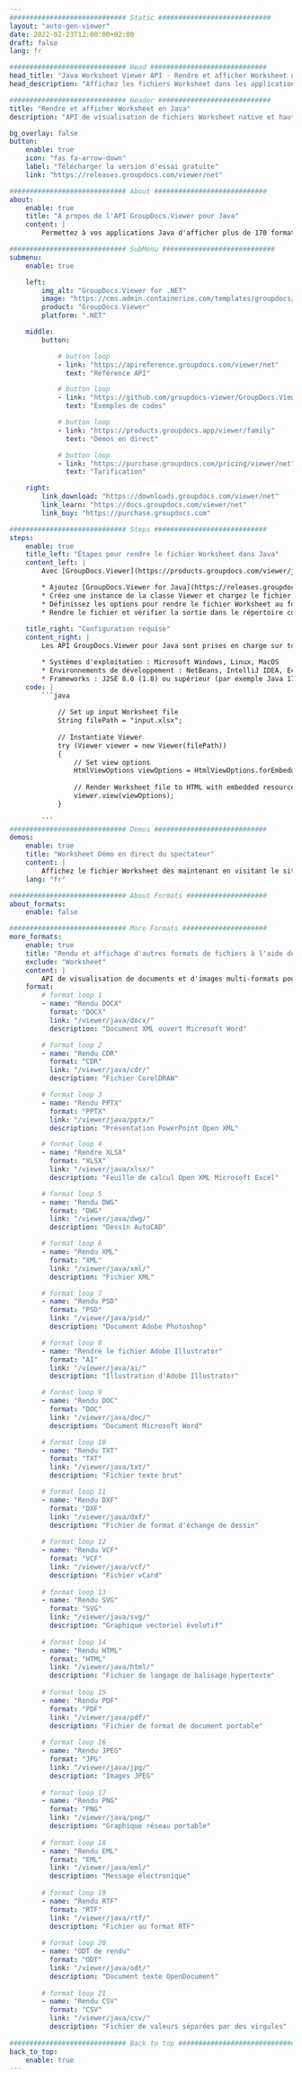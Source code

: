 ```yaml
---
############################# Static ############################
layout: "auto-gen-viewer"
date: 2022-02-23T12:00:00+02:00
draft: false
lang: fr

############################# Head #############################
head_title: "Java Worksheet Viewer API - Rendre et afficher Worksheet dans les applications Java"
head_description: "Affichez les fichiers Worksheet dans les applications Java, J2EE, J2SE. Prend en charge l'affichage de plus de 170 formats de documents et de fichiers image en mode HTML, PDF ou image avec des fonctionnalités avancées pour gérer les options d'affichage des documents."

############################# Header ############################
title: "Rendre et afficher Worksheet en Java" 
description: "API de visualisation de fichiers Worksheet native et hautes performances pour les applications basées sur Java, J2EE et J2SE, prenant en charge un large éventail de fonctionnalités supplémentaires pour personnaliser l'apparence du format de document de sortie." 

bg_overlay: false
button:
    enable: true
    icon: "fas fa-arrow-down"
    label: "Télécharger la version d'essai gratuite"
    link: "https://releases.groupdocs.com/viewer/net"

############################# About ############################
about:
    enable: true
    title: "À propos de l'API GroupDocs.Viewer pour Java" 
    content: |
        Permettez à vos applications Java d'afficher plus de 170 formats de fichiers en modes HTML, PDF ou image à l'aide des API GroupDocs.Viewer pour Java sans aucun logiciel supplémentaire installé ; tels que Microsoft Office, Apache Open Office, Adobe Acrobat Reader, etc. Les développeurs peuvent facilement visualiser toutes les images et tous les types de documents populaires, notamment Microsoft Office, OpenDocument, HTML, PDF, Archive, Diagrammes, Photoshop, AutoCAD et les formats de langage de programmation dans les applications Java avec rendu rapide et de haute qualité.

############################# SubMenu ############################
submenu:
    enable: true

    left:
        img_alt: "GroupDocs.Viewer for .NET"
        image: "https://cms.admin.containerize.com/templates/groupdocs/images/product-logos/90x90-noborder/groupdocs-viewer-net.png"
        product: "GroupDocs.Viewer"
        platform: ".NET"

    middle:
        button:

            # button loop
            - link: "https://apireference.groupdocs.com/viewer/net"
              text: "Référence API"

            # button loop
            - link: "https://github.com/groupdocs-viewer/GroupDocs.Viewer-for-.NET"
              text: "Exemples de codes"

            # button loop
            - link: "https://products.groupdocs.app/viewer/family"
              text: "Démos en direct"

            # button loop
            - link: "https://purchase.groupdocs.com/pricing/viewer/net"
              text: "Tarification"

    right:
        link_download: "https://downloads.groupdocs.com/viewer/net"
        link_learn: "https://docs.groupdocs.com/viewer/net"
        link_buy: "https://purchase.groupdocs.com"

############################# Steps ############################
steps:
    enable: true
    title_left: "Étapes pour rendre le fichier Worksheet dans Java" 
    content_left: |
        Avec [GroupDocs.Viewer](https://products.groupdocs.com/viewer/java/), vous pouvez rendre Worksheet au format HTML, JPEG, PNG ou PDF en quelques étapes.

        * Ajoutez [GroupDocs.Viewer for Java](https://releases.groupdocs.com/viewer/java/) en tant que dépendance à votre projet. 
        * Créez une instance de la classe Viewer et chargez le fichier Worksheet avec le chemin complet. 
        * Définissez les options pour rendre le fichier Worksheet au format HTML, PNG, JPEG ou PDF. 
        * Rendre le fichier et vérifier la sortie dans le répertoire courant. 
        
    title_right: "Configuration requise" 
    content_right: |
        Les API GroupDocs.Viewer pour Java sont prises en charge sur toutes les principales plates-formes et systèmes d'exploitation. Avant d'exécuter le code ci-dessous, assurez-vous que les prérequis suivants sont installés sur votre système.

        * Systèmes d'exploitation : Microsoft Windows, Linux, MacOS 
        * Environnements de développement : NetBeans, IntelliJ IDEA, Eclipse etc. 
        * Frameworks : J2SE 8.0 (1.8) ou supérieur (par exemple Java 17) 
    code: |
        ```java
                        
            // Set up input Worksheet file
            String filePath = "input.xlsx";
        
            // Instantiate Viewer
            try (Viewer viewer = new Viewer(filePath))
            {
            	// Set view options 
            	HtmlViewOptions viewOptions = HtmlViewOptions.forEmbeddedResources();
                    
            	// Render Worksheet file to HTML with embedded resources
            	viewer.view(viewOptions);
            }
             
        ```
############################# Demos ############################
demos:
    enable: true
    title: "Worksheet Démo en direct du spectateur"
    content: |
        Affichez le fichier Worksheet dès maintenant en visitant le site Web [GroupDocs.Viewer Online Apps](https://products.groupdocs.app/viewer/excel).
    lang: "fr"

############################# About Formats ####################
about_formats:
    enable: false

############################# More Formats #####################
more_formats:
    enable: true
    title: "Rendu et affichage d'autres formats de fichiers à l'aide de Java"
    exclude: "Worksheet"
    content: |
        API de visualisation de documents et d'images multi-formats pour Java. Affichez ci-dessous certains des formats de fichiers populaires sans aucune visionneuse externe.
    format: 
        # format loop 1
        - name: "Rendu DOCX"
          format: "DOCX"
          link: "/viewer/java/docx/"
          description: "Document XML ouvert Microsoft Word" 

        # format loop 2
        - name: "Rendu CDR" 
          format: "CDR"
          link: "/viewer/java/cdr/"
          description: "Fichier CorelDRAW" 

        # format loop 3
        - name: "Rendu PPTX"
          format: "PPTX"
          link: "/viewer/java/pptx/"
          description: "Présentation PowerPoint Open XML" 

        # format loop 4
        - name: "Rendre XLSX"
          format: "XLSX"
          link: "/viewer/java/xlsx/"
          description: "Feuille de calcul Open XML Microsoft Excel" 

        # format loop 5
        - name: "Rendu DWG"
          format: "DWG"
          link: "/viewer/java/dwg/"
          description: "Dessin AutoCAD"

        # format loop 6
        - name: "Rendu XML"
          format: "XML"
          link: "/viewer/java/xml/"
          description: "Fichier XML"

        # format loop 7
        - name: "Rendu PSD"
          format: "PSD"
          link: "/viewer/java/psd/"
          description: "Document Adobe Photoshop"

        # format loop 8
        - name: "Rendre le fichier Adobe Illustrator"
          format: "AI"
          link: "/viewer/java/ai/"
          description: "Illustration d'Adobe Illustrator"

        # format loop 9
        - name: "Rendu DOC"
          format: "DOC"
          link: "/viewer/java/doc/"
          description: "Document Microsoft Word" 

        # format loop 10
        - name: "Rendu TXT" 
          format: "TXT"
          link: "/viewer/java/txt/"
          description: "Fichier texte brut" 

        # format loop 11
        - name: "Rendu DXF" 
          format: "DXF"
          link: "/viewer/java/dxf/"
          description: "Fichier de format d'échange de dessin"  
          
        # format loop 12
        - name: "Rendu VCF"
          format: "VCF"
          link: "/viewer/java/vcf/"
          description: "Fichier vCard"  
              
        # format loop 13
        - name: "Rendu SVG"
          format: "SVG"
          link: "/viewer/java/svg/"
          description: "Graphique vectoriel évolutif" 
          
        # format loop 14
        - name: "Rendu HTML"
          format: "HTML"
          link: "/viewer/java/html/"
          description: "Fichier de langage de balisage hypertexte" 
          
        # format loop 15
        - name: "Rendu PDF"
          format: "PDF"
          link: "/viewer/java/pdf/"
          description: "Fichier de format de document portable"
          
        # format loop 16
        - name: "Rendu JPEG"
          format: "JPG"
          link: "/viewer/java/jpg/"
          description: "Images JPEG"
          
        # format loop 17
        - name: "Rendu PNG"
          format: "PNG"
          link: "/viewer/java/png/"
          description: "Graphique réseau portable" 
          
        # format loop 18
        - name: "Rendu EML"
          format: "EML"
          link: "/viewer/java/eml/"
          description: "Message électronique" 
          
        # format loop 19
        - name: "Rendu RTF"
          format: "RTF"
          link: "/viewer/java/rtf/"
          description: "Fichier au format RTF" 
          
        # format loop 20
        - name: "ODT de rendu"
          format: "ODT"
          link: "/viewer/java/odt/"
          description: "Document texte OpenDocument" 
          
        # format loop 21
        - name: "Rendu CSV"
          format: "CSV"
          link: "/viewer/java/csv/"
          description: "Fichier de valeurs séparées par des virgules" 
          
############################# Back to top ###############################
back_to_top:
    enable: true
---
```

